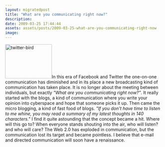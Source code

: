 ```yaml
---
layout: migratedpost
title: "What are you communicating right now?"
description:
date: 2009-03-25 17:44:44
assets: assets/posts/2009-03-25-what-are-you-communicating-right-now
image: 
---
```


<p><img class="alignleft size-full wp-image-257" title="twitter-bird" src="http://litemedia.info/media/Default/Mint/twitter-bird.gif" alt="twitter-bird" width="150" height="110" />In this era of Facebook and Twitter the one-on-one communication has diminished and in its place a new broadcasting kind of communication has taken place. It is no longer about the meeting between individuals, but exactly <em>"What are you communicating right now?"</em>.  It really started with the blogs, a kind of communication where you write your opinion into cyberspace and hope that someone picks it up. Then came the micro blogging, a kind of fast food of blogs. <em>"If you don't have time to listen to me whine, you may read a summary of my latest thoughts in 140 characters."</em> I find it quite astounding that the concept became a hit.  Where will this go to? When everyone stands shouting into the air, who will listen? and who will care? The Web 2.0 has exploded in communication, but the communication lost its target and became pointless.  I believe that e-mail and directed communication will soon have a renaissance.</p>
